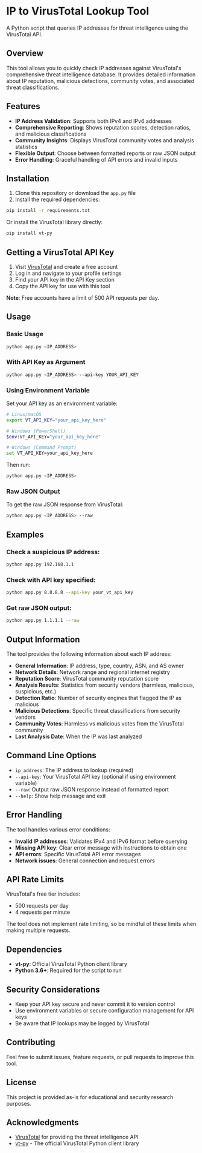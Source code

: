 # IP to VirusTotal Lookup Tool

A Python script that queries IP addresses for threat intelligence using the VirusTotal API.

## Overview

This tool allows you to quickly check IP addresses against VirusTotal's comprehensive threat intelligence database. It provides detailed information about IP reputation, malicious detections, community votes, and associated threat classifications.

## Features

- **IP Address Validation**: Supports both IPv4 and IPv6 addresses
- **Comprehensive Reporting**: Shows reputation scores, detection ratios, and malicious classifications
- **Community Insights**: Displays VirusTotal community votes and analysis statistics
- **Flexible Output**: Choose between formatted reports or raw JSON output
- **Error Handling**: Graceful handling of API errors and invalid inputs

## Installation

1. Clone this repository or download the `app.py` file
2. Install the required dependencies:

```bash
pip install -r requirements.txt
```

Or install the VirusTotal library directly:

```bash
pip install vt-py
```

## Getting a VirusTotal API Key

1. Visit [VirusTotal](https://www.virustotal.com) and create a free account
2. Log in and navigate to your profile settings
3. Find your API key in the API Key section
4. Copy the API key for use with this tool

**Note**: Free accounts have a limit of 500 API requests per day.

## Usage

### Basic Usage

```bash
python app.py <IP_ADDRESS>
```

### With API Key as Argument

```bash
python app.py <IP_ADDRESS> --api-key YOUR_API_KEY
```

### Using Environment Variable

Set your API key as an environment variable:

```bash
# Linux/macOS
export VT_API_KEY="your_api_key_here"

# Windows (PowerShell)
$env:VT_API_KEY="your_api_key_here"

# Windows (Command Prompt)
set VT_API_KEY=your_api_key_here
```

Then run:

```bash
python app.py <IP_ADDRESS>
```

### Raw JSON Output

To get the raw JSON response from VirusTotal:

```bash
python app.py <IP_ADDRESS> --raw
```

## Examples

### Check a suspicious IP address:

```bash
python app.py 192.168.1.1
```

### Check with API key specified:

```bash
python app.py 8.8.8.8 --api-key your_vt_api_key
```

### Get raw JSON output:

```bash
python app.py 1.1.1.1 --raw
```

## Output Information

The tool provides the following information about each IP address:

- **General Information**: IP address, type, country, ASN, and AS owner
- **Network Details**: Network range and regional internet registry
- **Reputation Score**: VirusTotal community reputation score
- **Analysis Results**: Statistics from security vendors (harmless, malicious, suspicious, etc.)
- **Detection Ratio**: Number of security engines that flagged the IP as malicious
- **Malicious Detections**: Specific threat classifications from security vendors
- **Community Votes**: Harmless vs malicious votes from the VirusTotal community
- **Last Analysis Date**: When the IP was last analyzed

## Command Line Options

- `ip_address`: The IP address to lookup (required)
- `--api-key`: Your VirusTotal API key (optional if using environment variable)
- `--raw`: Output raw JSON response instead of formatted report
- `--help`: Show help message and exit

## Error Handling

The tool handles various error conditions:

- **Invalid IP addresses**: Validates IPv4 and IPv6 format before querying
- **Missing API key**: Clear error message with instructions to obtain one
- **API errors**: Specific VirusTotal API error messages
- **Network issues**: General connection and request errors

## API Rate Limits

VirusTotal's free tier includes:
- 500 requests per day
- 4 requests per minute

The tool does not implement rate limiting, so be mindful of these limits when making multiple requests.

## Dependencies

- **vt-py**: Official VirusTotal Python client library
- **Python 3.6+**: Required for the script to run

## Security Considerations

- Keep your API key secure and never commit it to version control
- Use environment variables or secure configuration management for API keys
- Be aware that IP lookups may be logged by VirusTotal

## Contributing

Feel free to submit issues, feature requests, or pull requests to improve this tool.

## License

This project is provided as-is for educational and security research purposes.

## Acknowledgments

- [VirusTotal](https://www.virustotal.com) for providing the threat intelligence API
- [vt-py](https://github.com/VirusTotal/vt-py) - The official VirusTotal Python client library


